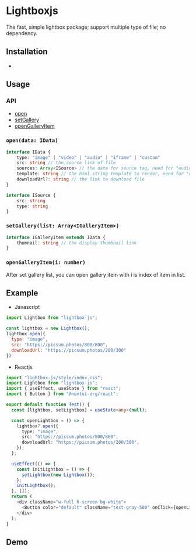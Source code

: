 # Lightboxjs
The fast, simple lightbox package; support multiple type of file; no dependency.
## Installation
- 
## Usage
### API
* [open](#opendata-idata)
* [setGallery](#setgallerylist-arrayigalleryitem)
* [openGalleryItem](#opengalleryitemi-number)
### `open(data: IData)`
```ts
interface IData {
    type: "image" | "video" | "audio" | "iframe" | "custom"
    src: string // the source link of file
    sources: Array<ISource> // the data for source tag, need for "audio" & "video" type
    template: string // the html string template to render, need for "custom" type
    downloadUrl?: string // the link to download file 
}
```
```ts
interface ISource {
    src: string
    type: string
}
```
### `setGallery(list: Array<IGalleryItem>)`
```ts
interface IGalleryItem extends IData {
    thumnail: string // the display thumbnail link
}
```
### `openGalleryItem(i: number)`
After set gallery list, you can open gallery item with i is index of item in list.
## Example
- Javascript
```javascript
import Lightbox from "lightbox-js";

const lightbox = new Lightbox();
lightbox.open({
  type: "image",
  src: "https://picsum.photos/800/800",
  downloadUrl: "https://picsum.photos/200/300"
})
```
- Reactjs
```ts
import "lightbox-js/style/index.css";
import Lightbox from "lightbox-js";
import { useEffect, useState } from "react";
import { Button } from "@nextui-org/react";

export default function Test() {
  const [lightbox, setLightbox] = useState<any>(null);

  const openLightbox = () => {
    lightbox?.open({
      type: "image",
      src: "https://picsum.photos/800/800",
      downloadUrl: "https://picsum.photos/200/300",
    });
  };

  useEffect(() => {
    const initLightbox = () => {
      setLightbox(new Lightbox());
    };
    initLightbox();
  }, []);
  return (
    <div className="w-full h-screen bg-white">
      <Button color="default" className="text-gray-500" onClick={openLightbox}>Open lightbox</Button>
    </div>
  );
}
```


## Demo
